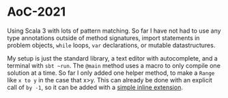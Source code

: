 # AoC-2021

Using Scala 3 with lots of pattern matching. So far I have not had to use any type annotations outside of method signatures, import statements in problem objects, `while` loops, `var` declarations, or mutable datastructures.


My setup is just the standard library, a text editor with autocomplete, and a terminal with `sbt ~run`. The `@main` method uses a macro to only compile one solution at a time. So far I only added one helper method, to make a `Range` like `x to y` in the case that x>y. This can already be done with an explicit call of `by -1`, so it can be added with a [simple inline extension](https://github.com/mayhd3/AoC-2021/blob/master/Main.scala#L1).
